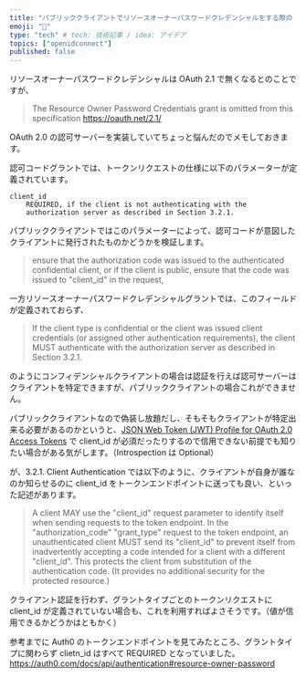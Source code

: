 ```yaml
---
title: "パブリッククライアントでリソースオーナーパスワードクレデンシャルをする際の client_id"
emoji: "💋"
type: "tech" # tech: 技術記事 / idea: アイデア
topics: ["openidconnect"]
published: false
---
```


リソースオーナーパスワードクレデンシャルは OAuth 2.1 で無くなるとのことですが、

> The Resource Owner Password Credentials grant is omitted from this specification
https://oauth.net/2.1/

OAuth 2.0 の認可サーバーを実装していてちょっと悩んだのでメモしておきます。

認可コードグラントでは、トークンリクエストの仕様に以下のパラメーターが定義されています。

```
client_id
    REQUIRED, if the client is not authenticating with the
    authorization server as described in Section 3.2.1.
```

パブリッククライアントではこのパラメーターによって、認可コードが意図したクライアントに発行されたものかどうかを検証します。

> ensure that the authorization code was issued to the authenticated confidential client, or if the client is public, ensure that the code was issued to "client_id" in the request,

一方リソースオーナーパスワードクレデンシャルグラントでは、このフィールドが定義されておらず、

> If the client type is confidential or the client was issued client credentials (or assigned other authentication requirements), the client MUST authenticate with the authorization server as described in Section 3.2.1.

のようにコンフィデンシャルクライアントの場合は認証を行えば認可サーバーはクライアントを特定できますが、パブリッククライアントの場合これができません。

パブリッククライアントなので偽装し放題だし、そもそもクライアントが特定出来る必要があるのかというと、[JSON Web Token (JWT) Profile for OAuth 2.0 Access Tokens](https://datatracker.ietf.org/doc/html/rfc9068#section-2.2) で client_id が必須だったりするので信用できない前提でも知りたい場合がある気がします。（Introspection は Optional）

が、3.2.1. Client Authentication では以下のように、クライアントが自身が誰なのか知らせるのに client_id をトークンエンドポイントに送っても良い、といった記述があります。

> A client MAY use the "client_id" request parameter to identify itself when sending requests to the token endpoint.  In the "authorization_code" "grant_type" request to the token endpoint, an unauthenticated client MUST send its "client_id" to prevent itself from inadvertently accepting a code intended for a client with a different "client_id".  This protects the client from substitution of the authentication code.  (It provides no additional security for the protected resource.)

クライアント認証を行わず、グラントタイプごとのトークンリクエストに client_id が定義されていない場合も、これを利用すればよさそうです。（値が信用できるかどうかはともかく）

参考までに Auth0 のトークンエンドポイントを見てみたところ、グラントタイプに関わらず clietn_id はすべて REQUIRED となっていました。
https://auth0.com/docs/api/authentication#resource-owner-password
